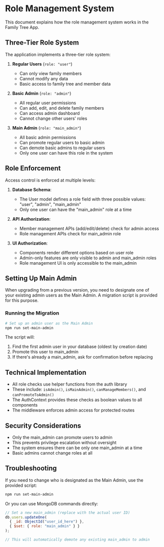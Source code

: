 # Role Management System

This document explains how the role management system works in the Family Tree App.

## Three-Tier Role System

The application implements a three-tier role system:

1. **Regular Users** (`role: "user"`)

   - Can only view family members
   - Cannot modify any data
   - Basic access to family tree and member data

2. **Basic Admin** (`role: "admin"`)

   - All regular user permissions
   - Can add, edit, and delete family members
   - Can access admin dashboard
   - Cannot change other users' roles

3. **Main Admin** (`role: "main_admin"`)
   - All basic admin permissions
   - Can promote regular users to basic admin
   - Can demote basic admins to regular users
   - Only one user can have this role in the system

## Role Enforcement

Access control is enforced at multiple levels:

1. **Database Schema**:

   - The User model defines a role field with three possible values: "user", "admin", "main_admin"
   - Only one user can have the "main_admin" role at a time

2. **API Authorization**:

   - Member management APIs (add/edit/delete) check for admin access
   - Role management APIs check for main_admin role

3. **UI Authorization**:
   - Components render different options based on user role
   - Admin-only features are only visible to admin and main_admin roles
   - Role management UI is only accessible to the main_admin

## Setting Up Main Admin

When upgrading from a previous version, you need to designate one of your existing admin users as the Main Admin. A migration script is provided for this purpose.

### Running the Migration

```bash
# Set up an admin user as the Main Admin
npm run set-main-admin
```

The script will:

1. Find the first admin user in your database (oldest by creation date)
2. Promote this user to main_admin
3. If there's already a main_admin, ask for confirmation before replacing

## Technical Implementation

- All role checks use helper functions from the auth library
- These include: `isAdmin()`, `isMainAdmin()`, `canManageMembers()`, and `canPromoteToAdmin()`
- The AuthContext provides these checks as boolean values to all components
- The middleware enforces admin access for protected routes

## Security Considerations

- Only the main_admin can promote users to admin
- This prevents privilege escalation without oversight
- The system ensures there can be only one main_admin at a time
- Basic admins cannot change roles at all

## Troubleshooting

If you need to change who is designated as the Main Admin, use the provided script:

```bash
npm run set-main-admin
```

Or you can use MongoDB commands directly:

```javascript
// Set a new main_admin (replace with the actual user ID)
db.users.updateOne(
  { _id: ObjectId("user_id_here") },
  { $set: { role: "main_admin" } }
);

// This will automatically demote any existing main_admin to admin
```
